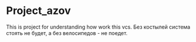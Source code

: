 # Project_azov
This is project for understanding how work this vcs.
Без костылей система стоять не будет, а без велосипедов - не поедет.
